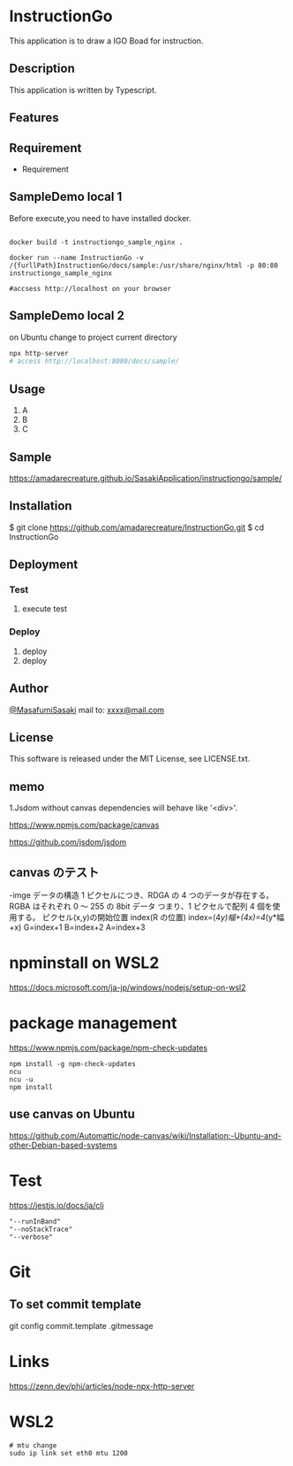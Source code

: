 # InstructionGo

This application is to draw a IGO Boad for instruction.

## Description

This application is written by Typescript.

## Features

## Requirement

- Requirement

## SampleDemo local 1

Before execute,you need to have installed docker.

```docker

docker build -t instructiongo_sample_nginx .

docker run --name InstructionGo -v /{furllPath}InstructionGo/docs/sample:/usr/share/nginx/html -p 80:80 instructiongo_sample_nginx

#accsess http://localhost on your browser

```

## SampleDemo local 2

on Ubuntu
change to project current directory

``` bash
npx http-server
# access http://localhost:8080/docs/sample/

```

## Usage

1. A
2. B
3. C

## Sample

<https://amadarecreature.github.io/SasakiApplication/instructiongo/sample/>

## Installation

$ git clone <https://github.com/amadarecreature/InstructionGo.git>
$ cd InstructionGo

## Deployment

### Test

1. execute test

### Deploy

1. deploy
2. deploy

## Author

[@MasafumiSasaki](https://twitter.com/)
mail to: xxxx@mail.com

## License

This software is released under the MIT License, see LICENSE.txt.

## memo

1.Jsdom without canvas dependencies will behave like '\<div\>'.

<https://www.npmjs.com/package/canvas>

<https://github.com/jsdom/jsdom>

## canvas のテスト

-imge データの構造
1 ピクセルにつき、RDGA の 4 つのデータが存在する。
RGBA はそれぞれ 0 ～ 255 の 8bit データ
つまり、1 ピクセルで配列 4 個を使用する。
ピクセル(x,y)の開始位置 index(R の位置)
index=(4*y)*幅+(4*x)=4*(y\*幅+x)
G=index+1
B=index+2
A=index+3

# npminstall on WSL2

https://docs.microsoft.com/ja-jp/windows/nodejs/setup-on-wsl2

# package management

https://www.npmjs.com/package/npm-check-updates

```
npm install -g npm-check-updates
ncu
ncu -u
npm install
```

## use canvas on Ubuntu

https://github.com/Automattic/node-canvas/wiki/Installation:-Ubuntu-and-other-Debian-based-systems

# Test

https://jestjs.io/docs/ja/cli

    "--runInBand"
    "--noStackTrace"
    "--verbose"

# Git

## To set commit template

git config commit.template .gitmessage

# Links

https://zenn.dev/phi/articles/node-npx-http-server

# WSL2

```
# mtu change
sudo ip link set eth0 mtu 1200

```

